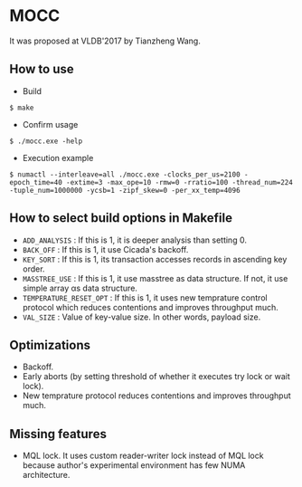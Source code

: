 # MOCC
It was proposed at VLDB'2017 by Tianzheng Wang.

## How to use
- Build 
```
$ make
```
- Confirm usage 
```
$ ./mocc.exe -help
```
- Execution example 
```
$ numactl --interleave=all ./mocc.exe -clocks_per_us=2100 -epoch_time=40 -extime=3 -max_ope=10 -rmw=0 -rratio=100 -thread_num=224 -tuple_num=1000000 -ycsb=1 -zipf_skew=0 -per_xx_temp=4096
```

## How to select build options in Makefile
- `ADD_ANALYSIS` : If this is 1, it is deeper analysis than setting 0.
- `BACK_OFF` : If this is 1, it use Cicada's backoff.
- `KEY_SORT` : If this is 1, its transaction accesses records in ascending key order.
- `MASSTREE_USE` : If this is 1, it use masstree as data structure. If not, it use simple array αs data structure.
- `TEMPERATURE_RESET_OPT` : If this is 1, it uses new temprature control protocol which reduces contentions and improves throughput much.
- `VAL_SIZE` : Value of key-value size. In other words, payload size.

## Optimizations
- Backoff.
- Early aborts (by setting threshold of whether it executes try lock or wait lock).
- New temprature protocol reduces contentions and improves throughput much.

## Missing features
- MQL lock. It uses custom reader-writer lock instead of MQL lock because author's experimental environment has few NUMA architecture.
